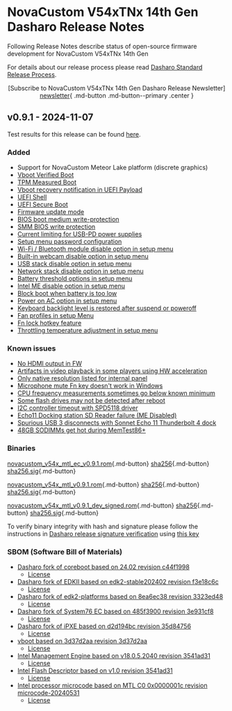 # NovaCustom V54xTNx 14th Gen Dasharo Release Notes

Following Release Notes describe status of open-source firmware development for
NovaCustom V54xTNx 14th Gen

For details about our release process please read
[Dasharo Standard Release Process](../../dev-proc/standard-release-process.md).

<center>

[Subscribe to NovaCustom V54xTNx 14th Gen Dasharo Release Newsletter]
[newsletter]{ .md-button .md-button--primary .center }

</center>

[newsletter]: https://newsletter.3mdeb.com/subscription/08oQoyxIG

## v0.9.1 - 2024-11-07

Test results for this release can be found
[here](https://github.com/Dasharo/osfv-results/tree/main/boards/NovaCustom/MTL_14th_Gen/V540TNX/v0.9.1-results.csv).

### Added

- Support for NovaCustom Meteor Lake platform (discrete graphics)
- [Vboot Verified Boot](https://docs.dasharo.com/guides/vboot-signing/)
- [TPM Measured Boot](https://docs.dasharo.com/unified-test-documentation/dasharo-security/203-measured-boot/)
- [Vboot recovery notification in UEFI Payload](https://docs.dasharo.com/unified-test-documentation/dasharo-security/201-verified-boot/)
- [UEFI Shell](https://docs.dasharo.com/unified-test-documentation/dasharo-compatibility/30P-uefi-shell/)
- [UEFI Secure Boot](https://docs.dasharo.com/unified-test-documentation/dasharo-security/206-secure-boot/)
- [Firmware update mode](https://docs.dasharo.com/guides/firmware-update/#firmware-update-mode)
- [BIOS boot medium write-protection](https://docs.dasharo.com/dasharo-menu-docs/dasharo-system-features/#dasharo-security-options)
- [SMM BIOS write protection](https://docs.dasharo.com/dasharo-menu-docs/dasharo-system-features/#dasharo-security-options)
- [Current limiting for USB-PD power supplies](https://docs.dasharo.com/unified-test-documentation/dasharo-compatibility/31H-usb-type-c/#utc020001-usb-type-c-pd-current-limiting-ubuntu-2204)
- [Setup menu password configuration](https://docs.dasharo.com/dasharo-menu-docs/overview/#dasharo-menu-guides)
- [Wi-Fi / Bluetooth module disable option in setup menu](https://docs.dasharo.com/dasharo-menu-docs/dasharo-system-features/#dasharo-security-options)
- [Built-in webcam disable option in setup menu](https://docs.dasharo.com/dasharo-menu-docs/dasharo-system-features/#dasharo-security-options)
- [USB stack disable option in setup menu](https://docs.dasharo.com/dasharo-menu-docs/dasharo-system-features/#usb-configuration)
- [Network stack disable option in setup menu](https://docs.dasharo.com/dasharo-menu-docs/dasharo-system-features/#networking-options)
- [Battery threshold options in setup menu](https://docs.dasharo.com/dasharo-menu-docs/dasharo-system-features/#power-management-options)
- [Intel ME disable option in setup menu](https://docs.dasharo.com/osf-trivia-list/me/)
- [Block boot when battery is too low](https://docs.dasharo.com/unified-test-documentation/dasharo-compatibility/359-boot-blocking/#test-cases-common-documentation)
- [Power on AC option in setup menu](https://docs.dasharo.com/dasharo-menu-docs/dasharo-system-features/#power-management-options)
- [Keyboard backlight level is restored after suspend or poweroff](https://github.com/Dasharo/dasharo-issues/issues/339)
- [Fan profiles in setup Menu](https://docs.dasharo.com/unified/novacustom/fan-profiles/)
- [Fn lock hotkey feature](https://docs.dasharo.com/unified/novacustom/fn-lock-hotkey/)
- [Throttling temperature adjustment in setup menu](https://docs.dasharo.com/unified/novacustom/features/#cpu-throttling-threshold)

### Known issues

- [No HDMI output in FW](https://github.com/Dasharo/dasharo-issues/issues/930)
- [Artifacts in video playback in some players using HW acceleration](https://github.com/Dasharo/dasharo-issues/issues/948)
- [Only native resolution listed for internal panel](https://github.com/Dasharo/dasharo-issues/issues/949)
- [Microphone mute Fn key doesn't work in Windows](https://github.com/Dasharo/dasharo-issues/issues/1006)
- [CPU frequency measurements sometimes go below known minimum](https://github.com/Dasharo/dasharo-issues/issues/1050)
- [Some flash drives may not be detected after reboot](https://github.com/Dasharo/dasharo-issues/issues/1051)
- [I2C controller timeout with SPD5118 driver](https://github.com/Dasharo/dasharo-issues/issues/1105)
- [Echo11 Docking station SD Reader failure (ME Disabled)](https://github.com/Dasharo/dasharo-issues/issues/1100)
- [Spurious USB 3 disconnects with Sonnet Echo 11 Thunderbolt 4 dock](https://github.com/Dasharo/dasharo-issues/issues/1081)
- [48GB SODIMMs get hot during MemTest86+](https://github.com/Dasharo/dasharo-issues/issues/1125)

### Binaries

[novacustom_v54x_mtl_ec_v0.9.1.rom][novacustom_v54x_mtl_ec_v0.9.1.rom_file]{.md-button}
[sha256][novacustom_v54x_mtl_ec_v0.9.1.rom_hash]{.md-button}
[sha256.sig][novacustom_v54x_mtl_ec_v0.9.1.rom_sig]{.md-button}

[novacustom_v54x_mtl_v0.9.1.rom][novacustom_v54x_mtl_v0.9.1.rom_file]{.md-button}
[sha256][novacustom_v54x_mtl_v0.9.1.rom_hash]{.md-button}
[sha256.sig][novacustom_v54x_mtl_v0.9.1.rom_sig]{.md-button}

[novacustom_v54x_mtl_v0.9.1_dev_signed.rom][novacustom_v54x_mtl_v0.9.1_dev_signed.rom_file]{.md-button}
[sha256][novacustom_v54x_mtl_v0.9.1_dev_signed.rom_hash]{.md-button}
[sha256.sig][novacustom_v54x_mtl_v0.9.1_dev_signed.rom_sig]{.md-button}

To verify binary integrity with hash and signature please follow the
instructions in [Dasharo release signature verification](/guides/signature-verification)
using [this key](https://raw.githubusercontent.com/3mdeb/3mdeb-secpack/master/customer-keys/novacustom/dasharo-release-0.9.x-for-novacustom-signing-key.asc)

### SBOM (Software Bill of Materials)

- [Dasharo fork of coreboot based on 24.02 revision c44f1998](https://github.com/Dasharo/coreboot/tree/c44f1998)
    * [License](https://github.com/Dasharo/coreboot/blob/c44f1998/COPYING)
- [Dasharo fork of EDKII based on edk2-stable202402 revision f3e18c6c](https://github.com/Dasharo/edk2/tree/f3e18c6c)
    * [License](https://github.com/Dasharo/edk2/blob/f3e18c6c/License.txt)
- [Dasharo fork of edk2-platforms based on 8ea6ec38 revision 3323ed48](https://github.com/Dasharo/edk2-platforms/tree/3323ed48)
    * [License](https://github.com/Dasharo/edk2-platforms/blob/3323ed48/License.txt)
- [Dasharo fork of System76 EC based on 485f3900 revision 3e931cf8](https://github.com/Dasharo/ec/tree/3e931cf8/)
    * [License](https://github.com/Dasharo/ec/blob/3e931cf8/LICENSE)
- [Dasharo fork of iPXE based on d2d194bc revision 35d84756](https://github.com/Dasharo/ipxe/tree/35d84756)
    * [License](https://github.com/Dasharo/ipxe/blob/35d84756/COPYING.GPLv2)
- [vboot based on 3d37d2aa revision 3d37d2aa](https://chromium.googlesource.com/chromiumos/platform/vboot_reference/+/3d37d2aa/)
    * [License](https://chromium.googlesource.com/chromiumos/platform/vboot_reference/+/3d37d2aa/LICENSE)
- [Intel Management Engine based on v18.0.5.2040 revision 3541ad31](https://github.com/Dasharo/dasharo-blobs/blob/3541ad31/novacustom/v5x0tnx/me.bin)
    * [License](https://github.com/Dasharo/dasharo-blobs/blob/main/licenses/pv%20intel%20obl%20software%20license%20agreement%2011.2.2017.pdf)
- [Intel Flash Descriptor based on v1.0 revision 3541ad31](https://github.com/Dasharo/dasharo-blobs/blob/3541ad31/novacustom/v5x0tnx/descriptor.bin)
    * [License](https://github.com/Dasharo/dasharo-blobs/blob/main/licenses/pv%20intel%20obl%20software%20license%20agreement%2011.2.2017.pdf)
- [Intel processor microcode based on MTL C0 0x0000001c revision microcode-20240531](https://github.com/intel/Intel-Linux-Processor-Microcode-Data-Files/tree/microcode-20240531/intel-ucode/06-aa-04)
    * [License](https://github.com/intel/Intel-Linux-Processor-Microcode-Data-Files/blob/microcode-20240531/license)

[newsletter]: https://newsletter.3mdeb.com/subscription/4yriJD4GX
[novacustom_v54x_mtl_ec_v0.9.1.rom_file]: https://dl.3mdeb.com/open-source-firmware/Dasharo/novacustom_v54x_mtl/v0.9.1/novacustom_v54x_mtl_ec_v0.9.1.rom
[novacustom_v54x_mtl_ec_v0.9.1.rom_hash]: https://dl.3mdeb.com/open-source-firmware/Dasharo/novacustom_v54x_mtl/v0.9.1/novacustom_v54x_mtl_ec_v0.9.1.rom.sha256
[novacustom_v54x_mtl_ec_v0.9.1.rom_sig]: https://dl.3mdeb.com/open-source-firmware/Dasharo/novacustom_v54x_mtl/v0.9.1/novacustom_v54x_mtl_ec_v0.9.1.rom.sha256.sig
[novacustom_v54x_mtl_v0.9.1.rom_file]: https://dl.3mdeb.com/open-source-firmware/Dasharo/novacustom_v54x_mtl/v0.9.1/novacustom_v54x_mtl_v0.9.1.rom
[novacustom_v54x_mtl_v0.9.1.rom_hash]: https://dl.3mdeb.com/open-source-firmware/Dasharo/novacustom_v54x_mtl/v0.9.1/novacustom_v54x_mtl_v0.9.1.rom.sha256
[novacustom_v54x_mtl_v0.9.1.rom_sig]: https://dl.3mdeb.com/open-source-firmware/Dasharo/novacustom_v54x_mtl/v0.9.1/novacustom_v54x_mtl_v0.9.1.rom.sha256.sig
[novacustom_v54x_mtl_v0.9.1_dev_signed.rom_file]: https://dl.3mdeb.com/open-source-firmware/Dasharo/novacustom_v54x_mtl/v0.9.1/novacustom_v54x_mtl_v0.9.1_dev_signed.rom
[novacustom_v54x_mtl_v0.9.1_dev_signed.rom_hash]: https://dl.3mdeb.com/open-source-firmware/Dasharo/novacustom_v54x_mtl/v0.9.1/novacustom_v54x_mtl_v0.9.1_dev_signed.rom.sha256
[novacustom_v54x_mtl_v0.9.1_dev_signed.rom_sig]: https://dl.3mdeb.com/open-source-firmware/Dasharo/novacustom_v54x_mtl/v0.9.1/novacustom_v54x_mtl_v0.9.1_dev_signed.rom.sha256.sig
